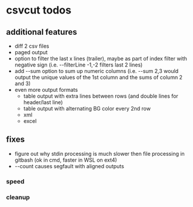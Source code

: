 # csvcut todos

## additional features
* diff 2 csv files
* paged output
* option to filter the last x lines (trailer), maybe as part of index filter with negative sign (i.e. --filterLine -1,-2 filters last 2 lines)
* add --sum option to sum up numeric columns (i.e. --sum 2,3 would output the unique values of the 1st column and the sums of column 2 and 3)
* even more output formats
  * table output with extra lines between rows (and double lines for header/last line)
  * table output with alternating BG color every 2nd row
  * xml
  * excel

## fixes
* figure out why stdin processing is much slower then file processing in gitbash (ok in cmd, faster in WSL on ext4)
* --count causes segfault with aligned outputs

### speed

### cleanup
